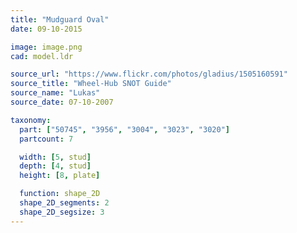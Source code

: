 ```yaml
---
title: "Mudguard Oval"
date: 09-10-2015

image: image.png
cad: model.ldr

source_url: "https://www.flickr.com/photos/gladius/1505160591"
source_title: "Wheel-Hub SNOT Guide"
source_name: "Lukas"
source_date: 07-10-2007

taxonomy:
  part: ["50745", "3956", "3004", "3023", "3020"]
  partcount: 7

  width: [5, stud]
  depth: [4, stud]
  height: [8, plate]

  function: shape_2D
  shape_2D_segments: 2
  shape_2D_segsize: 3
---
```

